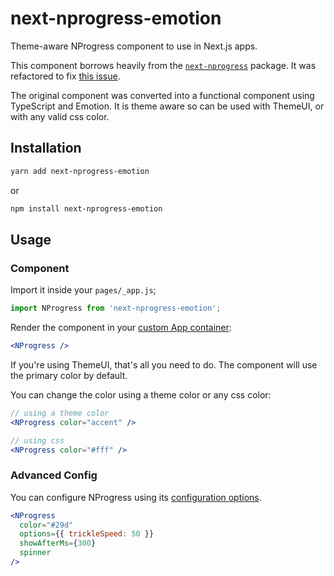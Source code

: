 # next-nprogress-emotion

Theme-aware NProgress component to use in Next.js apps.

This component borrows heavily from the [`next-nprogress`](https://github.com/sergiodxa/next-nprogress) package. It was refactored to fix [this issue](https://github.com/sergiodxa/next-nprogress/issues/76).

The original component was converted into a functional component using TypeScript and Emotion. It is theme aware so can be used with ThemeUI, or with any valid css color.

## Installation

```bash
yarn add next-nprogress-emotion
```

or

```bash
npm install next-nprogress-emotion
```

## Usage

### Component

Import it inside your `pages/_app.js`;

```js
import NProgress from 'next-nprogress-emotion';
```

Render the component in your [custom App container](https://nextjs.org/docs#custom-%3Capp%3E):

```jsx
<NProgress />
```

If you're using ThemeUI, that's all you need to do. The component will use the primary color by default.

You can change the color using a theme color or any css color:

```jsx
// using a theme color
<NProgress color="accent" />
```

```jsx
// using css
<NProgress color="#fff" />
```

### Advanced Config

You can configure NProgress using its [configuration options](https://github.com/rstacruz/nprogress#configuration).

```jsx
<NProgress
  color="#29d"
  options={{ trickleSpeed: 50 }}
  showAfterMs={300}
  spinner
/>
```
